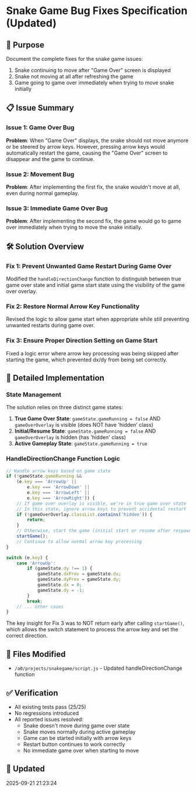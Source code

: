 # Snake Game Bug Fixes Specification (Updated)

## 🎯 Purpose
Document the complete fixes for the snake game issues:
1. Snake continuing to move after "Game Over" screen is displayed
2. Snake not moving at all after refreshing the game
3. Game going to game over immediately when trying to move snake initially

## 📋 Issue Summary

### Issue 1: Game Over Bug
**Problem**: When "Game Over" displays, the snake should not move anymore or be steered by arrow keys. However, pressing arrow keys would automatically restart the game, causing the "Game Over" screen to disappear and the game to continue.

### Issue 2: Movement Bug
**Problem**: After implementing the first fix, the snake wouldn't move at all, even during normal gameplay.

### Issue 3: Immediate Game Over Bug
**Problem**: After implementing the second fix, the game would go to game over immediately when trying to move the snake initially.

## 🛠 Solution Overview

### Fix 1: Prevent Unwanted Game Restart During Game Over
Modified the `handleDirectionChange` function to distinguish between true game over state and initial game start state using the visibility of the game over overlay.

### Fix 2: Restore Normal Arrow Key Functionality
Revised the logic to allow game start when appropriate while still preventing unwanted restarts during game over.

### Fix 3: Ensure Proper Direction Setting on Game Start
Fixed a logic error where arrow key processing was being skipped after starting the game, which prevented dx/dy from being set correctly.

## 📝 Detailed Implementation

### State Management
The solution relies on three distinct game states:
1. **True Game Over State**: `gameState.gameRunning = false` AND `gameOverOverlay` is visible (does NOT have 'hidden' class)
2. **Initial/Resume State**: `gameState.gameRunning = false` AND `gameOverOverlay` is hidden (has 'hidden' class)
3. **Active Gameplay State**: `gameState.gameRunning = true`

### HandleDirectionChange Function Logic
```javascript
// Handle arrow keys based on game state
if (!gameState.gameRunning &&
    (e.key === 'ArrowUp' ||
        e.key === 'ArrowDown' ||
        e.key === 'ArrowLeft' ||
        e.key === 'ArrowRight')) {
    // If game over overlay is visible, we're in true game over state
    // In this state, ignore arrow keys to prevent accidental restart
    if (!gameOverOverlay.classList.contains('hidden')) {
        return;
    }
    // Otherwise, start the game (initial start or resume after respawn)
    startGame();
    // Continue to allow normal arrow key processing
}

switch (e.key) {
    case 'ArrowUp':
        if (gameState.dy !== 1) {
            gameState.dxPrev = gameState.dx;
            gameState.dyPrev = gameState.dy;
            gameState.dx = 0;
            gameState.dy = -1;
        }
        break;
    // ... other cases
}
```

The key insight for Fix 3 was to NOT return early after calling `startGame()`, which allows the switch statement to process the arrow key and set the correct direction.

## 📁 Files Modified
- `/a0/projects/snakegame/script.js` - Updated handleDirectionChange function

## ✅ Verification
- All existing tests pass (25/25)
- No regressions introduced
- All reported issues resolved:
  - Snake doesn't move during game over state
  - Snake moves normally during active gameplay
  - Game can be started initially with arrow keys
  - Restart button continues to work correctly
  - No immediate game over when starting to move

## 📅 Updated
2025-09-21 21:23:24
